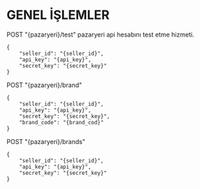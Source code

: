 # GENEL İŞLEMLER

POST "{pazaryeri}/test" pazaryeri api hesabını test etme hizmeti.
```
{
    "seller_id": "{seller_id}",
    "api_key": "{api_key}",
    "secret_key": "{secret_key}"
}
```
POST "{pazaryeri}/brand"
```
{
    "seller_id": "{seller_id}",
    "api_key": "{api_key}",
    "secret_key": "{secret_key}",
    "brand_code": "{brand_cod}"
}
```
POST "{pazaryeri}/brands"
```
{
    "seller_id": "{seller_id}",
    "api_key": "{api_key}",
    "secret_key": "{secret_key}"
}
```
